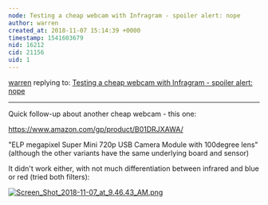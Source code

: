 ```yaml
---
node: Testing a cheap webcam with Infragram - spoiler alert: nope
author: warren
created_at: 2018-11-07 15:14:39 +0000
timestamp: 1541603679
nid: 16212
cid: 21156
uid: 1
---
```




[warren](../profile/warren) replying to: [Testing a cheap webcam with Infragram - spoiler alert: nope](../notes/warren/04-25-2018/testing-a-cheap-webcam-with-infragram-spoiler-alert-nope)

----
Quick follow-up about another cheap webcam - this one:

https://www.amazon.com/gp/product/B01DRJXAWA/

"ELP megapixel Super Mini 720p USB Camera Module with 100degree lens" (although the other variants have the same underlying board and sensor)

It didn't work either, with not much differentiation between infrared and blue or red (tried both filters):


[![Screen_Shot_2018-11-07_at_9.46.43_AM.png](/i/27505)](/i/27505)

